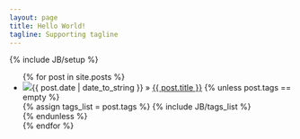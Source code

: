 ```yaml
---
layout: page
title: Hello World!
tagline: Supporting tagline
---
```

{% include JB/setup %}
<ul class="posts">
{% for post in site.posts %}
<li><img src="https://secure.gravatar.com/avatar/3b00ffdc531cc40c9f6dad3ab104b208?s=32&d=https://a248.e.akamai.net/assets.github.com%2Fimages%2Fgravatars%2Fgravatar-user-32.png" class="img-circle"><span>{{ post.date | date_to_string }}</span> &raquo; <a href="{{ BASE_PATH }}{{ post.url }}">{{ post.title }}</a>
{% unless post.tags == empty %}    
<div class="tab">
{% assign tags_list = post.tags %}
{% include JB/tags_list %}
</div>	
{% endunless %}  
</li>
{% endfor %}
</ul>



